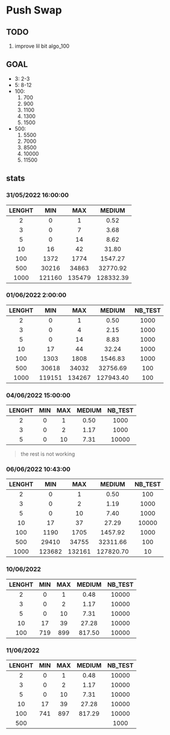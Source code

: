 # Push Swap

## TODO

1. improve lil bit algo_100

## GOAL

- 3:	2-3
- 5:	8-12
- 100:
	1. 700
	2. 900
	3. 1100
	4. 1300
	5. 1500
- 500:
	1. 5500
	2. 7000
	3. 8500
	4. 10000
	5. 11500

## stats

### 31/05/2022 16:00:00

|LENGHT|MIN   |MAX   |MEDIUM   |
|:----:|:----:|:----:|:-------:|
|2     |0     |1     |0.52     |
|3     |0     |7     |3.68     |
|5     |0     |14    |8.62     |
|10    |16    |42    |31.80    |
|100   |1372  |1774  |1547.27  |
|500   |30216 |34863 |32770.92 |
|1000  |121160|135479|128332.39|

### 01/06/2022 2:00:00

|LENGHT|MIN   |MAX   |MEDIUM   |NB_TEST|
|:----:|:----:|:----:|:-------:|:-----:|
|2     |0     |1     |0.50     |1000   |
|3     |0     |4     |2.15     |1000   |
|5     |0     |14    |8.83     |1000   |
|10    |17    |44    |32.24    |1000   |
|100   |1303  |1808  |1546.83  |1000   |
|500   |30618 |34032 |32756.69 |100    |
|1000  |119151|134267|127943.40|100    |

### 04/06/2022 15:00:00

|LENGHT|MIN   |MAX   |MEDIUM   |NB_TEST|
|:----:|:----:|:----:|:-------:|:-----:|
|2     |0     |1     |0.50     |1000   |
|3     |0     |2     |1.17     |1000   |
|5     |0     |10    |7.31     |10000  |

> the rest is not working

### 06/06/2022 10:43:00

|LENGHT|MIN   |MAX   |MEDIUM   |NB_TEST|
|:----:|:----:|:----:|:-------:|:-----:|
|2     |0     |1     |0.50     |100    |
|3     |0     |2     |1.19     |1000   |
|5     |0     |10    |7.40     |1000   |
|10    |17    |37    |27.29    |10000  |
|100   |1190  |1705  |1457.92  |1000   |
|500   |29410 |34755 |32311.66 |100    |
|1000  |123682|132161|127820.70|10     |

### 10/06/2022

|LENGHT|MIN   |MAX   |MEDIUM   |NB_TEST|
|:----:|:----:|:----:|:-------:|:-----:|
|2     |0     |1     |0.48     |10000  |
|3     |0     |2     |1.17     |10000  |
|5     |0     |10    |7.31     |10000  |
|10    |17    |39    |27.28    |10000  |
|100   |719   |899   |817.50   |10000  |

### 11/06/2022

|LENGHT|MIN   |MAX   |MEDIUM   |NB_TEST|
|:----:|:----:|:----:|:-------:|:-----:|
|2     |0     |1     |0.48     |10000  |
|3     |0     |2     |1.17     |10000  |
|5     |0     |10    |7.31     |10000  |
|10    |17    |39    |27.28    |10000  |
|100   |741   |897   |817.29   |10000  |
|500   |      |      |         |1000   |
